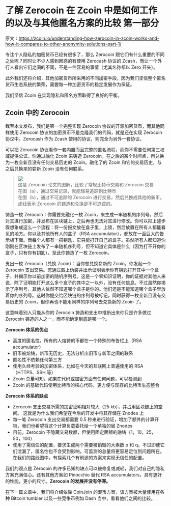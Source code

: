 # 了解 Zerocoin 在 Zcoin 中是如何工作的以及与其他匿名方案的比较 第一部分

原文：https://zcoin.io/understanding-how-zerocoin-in-zcoin-works-and-how-it-compares-to-other-anonymity-solutions-part-1/

专注个人隐私的加密货币已经有很多了，那么 Zerocoin 跟它们有什么重要的不同之处呢？同时让不少人感到困惑的有使用 Zerocash 协议的 Zcash，而让一个外行人看出它们之间的不同，不是一件容易的事情（尤其名称都以 Zero 开头）。

此外我们还将介绍，其他加密货币所采用的不同加密手段，因为我们坚信整个匿名货币生态系统的繁荣，需要每一种加密货币的稳定发展作为保证。

我们坚信 Zcoin 在实现隐私和匿名方面取得了良好的平衡。

## Zcoin 中的 Zerocoin

截至本文发布，我们是第一个完整实现 Zerocoin 协议的开源加密货币，而其他同样使用 Zerocoin 协议的加密货币不是克隆我们的代码，就是还在实现 Zerocoin 协议中。Zerocash 作为 Zcash 使用的协议，则完全为另外一套协议。

可以把 Zerocoin 协议看作一套内置而且完整的匿名流程，而你不需要任何第三权威提供公证。你通过融化 Zcoin 来铸造 Zerocoin，在之后的某个时间点，再兑换为一枚全新且没有任何交易历史的 Zcoin。融化了的 Zcoin 和它的交易历史，与之后兑换来的崭新 Zcoin 没有任何联系。

> ![](https://zcoin.io/wp-content/uploads/2017/03/zerocoindiagram.png)  
> 这是 Zerocoin 论文的图解，比较了常规比特币交易和 Zerocoin 交易  
> 在图（a），通过交易记录，就能轻易追踪到比特币  
> 在图（b），通过不可追踪的 Zerocoin 进行交易，然后兑换成其他的新币。虚线表示 Zerocoin 的铸造和兑换是不可追踪的。

铸造一枚 Zerocoin：你需要先融化一枚 Zcoin，来生成一串随机的序列号。然后对其进行加密，并发布在区块链上，之后再也无法对其进行修改。你可以把上述步骤想象成这么一个流程：将一份报文放在盒子里，上锁，然后放置在所有人都能看见的地方。你以及其他所有人的盒子（RSA accumulator），都放在一面巨大的告示板下面。而每个人都有一把钥匙，它只能打开自己的盒子。虽然所有人都知道你刚刚在区块链上发布了一串随机序列号，但不知道它具体是什么（因为打不开你的盒子，只有你有钥匙），至此你铸造了一枚 Zerocoin。

支出一枚 Zerocoin（兑换 Zcoin）：当你想兑换崭新的 Zcoin，你发起一个 Zerocoin 支出交易。您通过戴上伪装并出示证明表示你有钥匙打开其中一个盒子，并揭示你以前加密的随机序列号。这是一个零知识证明，你的证据对其他人来说，除了证明能打开这么多个盒子的其中之一以外，没有任何信息。不过虽然你揭示了序列号，其他人依然不知道哪个盒子是你的。他们还是不能知道哪个盒子里放着你的序列号。这时你提交给区块链的序列号被标记，同时获得一枚全新且没有交易历史的 Zcoin，但你再也不能用同样的序列号去兑换新的 Zcoin 了。

这意味着别人只能从你的 Zerocoin 铸造和支出中推断出来你只是许多做过 Zerocoin 铸造的人之一，而不能确定到底是哪一个。

**Zerocoin 体系的优点**

- 高度的匿名性，所有的人熔铸的币都在一个特殊的布告栏上（RSA accumulator）
- 旧币被熔铸，新币无历史，无法分析出旧币与新币之间的联系
- 匿名性不依赖任何第三方
- 使用久经考验的加密体系，比如在今天的互联网上普遍使用的 RSA（HTTPS、SSH 等）
- Zcoin 总量可知，如果在代码或加密方面有任何问题，可以检测到
- Zcoin 的基础代码使用比特币的核心代码，更方便与现存的比特币生态整合

**Zerocoin 体系的缺点**
- Zerocoin 支出交易所需的加密证明相对较大（25 kb），并占用区块链上的空间。 这就是为什么我们希望在今后的开发中将其存储在 Znodes 上
- 每一笔 Zerocoin 支出交易都需要 0.5 秒来进行验证，增加了额外的计算开销，我们也希望将这个计算负载委托给一个单独的层 Znodes
- 目前，Zerocoin 不隐藏交易数额，但使用固定面额的融铸（1，10，25，50，100）
- 使用了需信任的配置，要求生成两个需要被销毁的大素数 p 和 q。不过即使它们泄漏了，匿名性也不会受到影响，可监测的总量将更容易定位到问题所在。在我们的路线图中，有探索几个有前途的方案来实现无信任的配置。

我们的观点是 Zerocoin 的许多已知的缺点可以被修复或减轻，我们对自己的隐私方案充满信心。还有其他方案如 Pinocchio 替代 RSA accumulators，具有更好的性能，更小的尺寸。**Zerocoin 的发展并没有停滞。**

在下一篇文章中，我们将介绍依靠 CoinJoin 的混币方案，该方案被大量使用在各种 Bitcoin tumbler 以及一些竞争币例如 Dash 当中，看看他们之间的比较。
